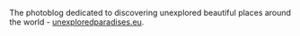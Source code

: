 The photoblog dedicated to discovering unexplored beautiful places around the world - [unexploredparadises.eu](http://unexploredparadises.eu).